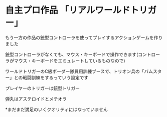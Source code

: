 # 自主プロ作品 「リアルワールドトリガー」

もう一方の作品の銃型コントローラを使ってプレイするアクションゲームを作りました

銃型コントローラがなくても、マウス・キーボードで操作できます(コントローラがマウス・キーボードをエミュレートしているものなので)

ワールドトリガーのC級ボーダー隊員用訓練ブースで、トリオン兵の「バムスター」との戦闘訓練をするっていう設定です

プレイヤーのトリガーは銃型トリガー

弾丸はアステロイドとメテオラ


*まだまだ満足のいくクオリティにはなっていません